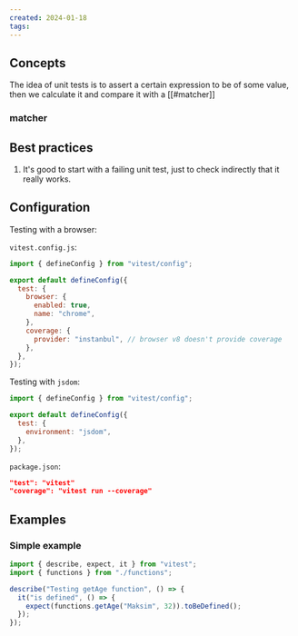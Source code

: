 ```yaml
---
created: 2024-01-18
tags:
---
```


## Concepts

The idea of unit tests is to assert a certain expression to be of some value, then we calculate it and compare it with a [[#matcher]]

### matcher

## Best practices

1. It's good to start with a failing unit test, just to check indirectly that it really works.

## Configuration

Testing with a browser:

`vitest.config.js`:

```js
import { defineConfig } from "vitest/config";

export default defineConfig({
  test: {
    browser: {
      enabled: true,
      name: "chrome",
    },
    coverage: {
      provider: "instanbul", // browser v8 doesn't provide coverage
    },
  },
});
```

Testing with `jsdom`:

```js
import { defineConfig } from "vitest/config";

export default defineConfig({
  test: {
    environment: "jsdom",
  },
});
```

`package.json`:

```json
"test": "vitest"
"coverage": "vitest run --coverage"
```

## Examples

### Simple example

```js
import { describe, expect, it } from "vitest";
import { functions } from "./functions";

describe("Testing getAge function", () => {
  it("is defined", () => {
    expect(functions.getAge("Maksim", 32)).toBeDefined();
  });
});
```
